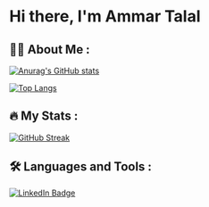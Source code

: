 # Hi there, I'm Ammar Talal

## :man_technologist: About Me :

[![Anurag's GitHub stats](https://github-readme-stats.vercel.app/api?username=FatalError98&show_icons=true&theme=vision-friendly-dark)](https://github.com/anuraghazra/github-readme-stats)

[![Top Langs](https://github-readme-stats.vercel.app/api/top-langs/?username=FatalError98&layout=compact&theme=vision-friendly-dark)](https://github.com/anuraghazra/github-readme-stats)

## :fire: My Stats :

[![GitHub Streak](http://github-readme-streak-stats.herokuapp.com?user=FatalError98&theme=dark&background=000000)](https://git.io/streak-stats)

## :hammer_and_wrench: Languages and Tools :

<div id="badges">
  <a href="https://www.linkedin.com/in/ammar-talal-1ba07a236">
    <img src="https://img.shields.io/badge/LinkedIn-blue?style=for-the-badge&logo=linkedin&logoColor=white" alt="LinkedIn Badge"/>
  </a>

</div>
